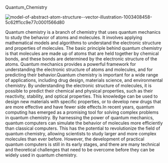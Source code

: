  Quantum_Chemistry

![model-of-abstract-atom-structure--vector-illustration-1003408458-5c62ff1cc9e77c0001566d80](https://github.com/DarkStarStrix/Quantum_Chemistry/assets/108637439/84abf08c-43f4-417d-abb0-2801b433705a)


Quantum chemistry is a branch of chemistry that uses quantum mechanics to study the behavior of atoms and molecules. It involves applying mathematical models and algorithms to understand the electronic structure and properties of molecules. The basic principle behind quantum chemistry is that molecules are made up of atoms that are held together by chemical bonds, and these bonds are determined by the electronic structure of the atoms. Quantum mechanics provides a powerful framework for understanding the electronic structure of atoms and molecules, and for predicting their behavior.Quantum chemistry is important for a wide range of applications, including drug design, materials science, and environmental chemistry. By understanding the electronic structure of molecules, it is possible to predict their chemical and physical properties, such as their reactivity, stability, and optical properties. This knowledge can be used to design new materials with specific properties, or to develop new drugs that are more effective and have fewer side effects.In recent years, quantum computing has emerged as a promising tool for solving complex problems in quantum chemistry. By harnessing the power of quantum mechanics, quantum computers can simulate the behavior of molecules more efficiently than classical computers. This has the potential to revolutionize the field of quantum chemistry, 
allowing scientists to study larger and more complex molecules than ever before. However, the development of practical quantum computers is still in its early stages, 
and there are many technical and theoretical challenges that need to be overcome before they can be widely used in quantum chemistry.

